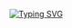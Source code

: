 <a href="https://git.io/typing-svg" style="pointer-events: none;"> <img src="https://readme-typing-svg.herokuapp.com?font=Cal+Sans&pause=1000&repeat=false&width=435&lines=Hi+%F0%9F%91%8B%2C+I'm+CatGenesis+%3C" alt="Typing SVG" /> </a> 
<!--
**MintyHeal/MintyHeal** is a ✨ _special_ ✨ repository because its `README.md` (this file) appears on your GitHub profile.

Here are some ideas to get you started:

- 🔭 I’m currently working on ...
- 🌱 I’m currently learning ...
- 👯 I’m looking to collaborate on ...
- 🤔 I’m looking for help with ...
- 💬 Ask me about ...
- 📫 How to reach me: ...
- 😄 Pronouns: ...
- ⚡ Fun fact: ...
-->
